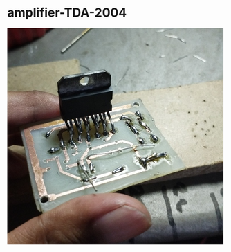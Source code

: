 # amplifier-TDA-2004

![Soldering TDA 2004](https://raw.githubusercontent.com/agungfadilnur/amplifier-TDA-2004/main/Soldering%20TDA%202004.jpg)
